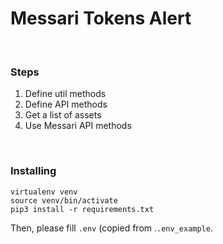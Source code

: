 # Messari Tokens Alert

<br>

### Steps

1. Define util methods
2. Define API methods
3. Get a list of assets
4. Use Messari API methods

<br>

### Installing

```
virtualenv venv
source venv/bin/activate
pip3 install -r requirements.txt
```

Then, please fill `.env` (copied from .`.env_example`.

